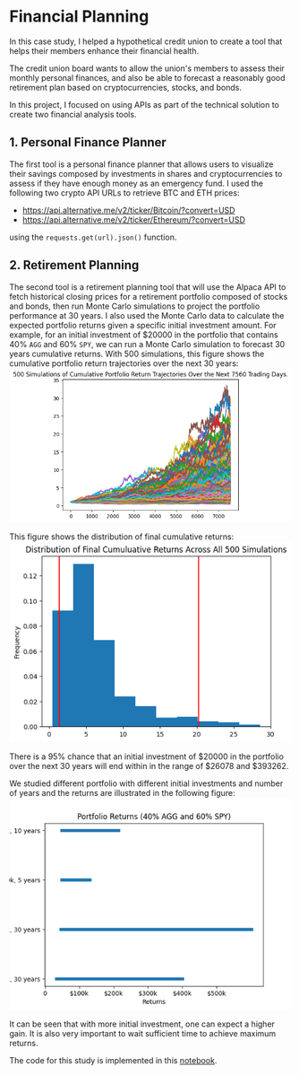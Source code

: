 # Financial Planning

In this case study, I helped a hypothetical credit union to create a tool that helps their members enhance their financial health. 

The credit union board wants to allow the union's members to assess their monthly personal finances, and also be able to forecast a reasonably good retirement plan based on cryptocurrencies, stocks, and bonds.

In this project, I focused on using APIs as part of the technical solution to create two financial analysis tools.

## 1. Personal Finance Planner

The first tool is a personal finance planner that allows users to visualize their savings composed by investments in shares and cryptocurrencies to assess if they have enough money as an emergency fund. I used the following two crypto API URLs to retrieve BTC and ETH prices:
* https://api.alternative.me/v2/ticker/Bitcoin/?convert=USD
* https://api.alternative.me/v2/ticker/Ethereum/?convert=USD

using the `requests.get(url).json()` function. 

## 2. Retirement Planning

The second tool is a retirement planning tool that will use the Alpaca API to fetch historical closing prices for a retirement portfolio composed of stocks and bonds, then run Monte Carlo simulations to project the portfolio performance at 30 years. I also used the Monte Carlo data to calculate the expected portfolio returns given a specific initial investment amount. For example, for an initial investment of $20000 in the portfolio that contains 40% `AGG` and 60% `SPY`, we can run a Monte Carlo simulation to forecast 30 years cumulative returns. With 500 simulations, this figure shows the cumulative portfolio return trajectories over the next 30 years:
![](./mc_30yrs_simulation.png)

This figure shows the distribution of final cumulative returns:
![](./mc_30yrs_distribution.png)

There is a 95% chance that an initial investment of $20000 in the portfolio over the next 30 years will end within in the range of $26078 and $393262.

We studied different portfolio with different initial investments and number of years and the returns are illustrated in the following figure:
![](./returns.png)

It can be seen that with more initial investment, one can expect a higher gain. It is also very important to wait sufficient time to achieve maximum returns. 

The code for this study is implemented in this [notebook](financial-planner.ipynb).